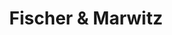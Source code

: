 ---
title: "Fischer & Marwitz"
url: /koenigslutter-am-elm/fischer-und-marwitz/
shop: Autowerkstatt
---